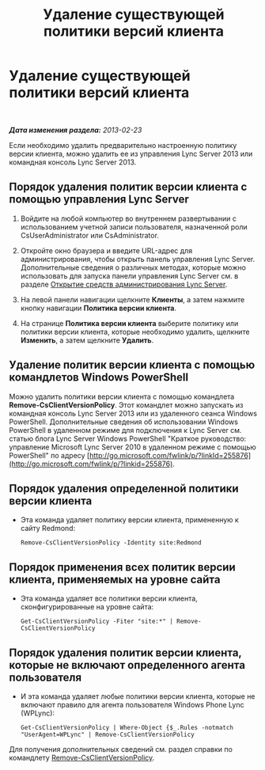 ﻿---
title: Удаление существующей политики версий клиента
TOCTitle: Удаление существующей политики версий клиента
ms:assetid: b88aaa25-97ff-4eb6-bd34-b97332cd6890
ms:mtpsurl: https://technet.microsoft.com/ru-ru/library/JJ923064(v=OCS.15)
ms:contentKeyID: 52058303
ms.date: 05/19/2016
mtps_version: v=OCS.15
ms.translationtype: HT
---

# Удаление существующей политики версий клиента

 

_**Дата изменения раздела:** 2013-02-23_

Если необходимо удалить предварительно настроенную политику версии клиента, можно удалить ее из управления Lync Server 2013 или командная консоль Lync Server 2013.

## Порядок удаления политик версии клиента с помощью управления Lync Server

1.  Войдите на любой компьютер во внутреннем развертывании с использованием учетной записи пользователя, назначенной роли CsUserAdministrator или CsAdministrator.

2.  Откройте окно браузера и введите URL-адрес для администрирования, чтобы открыть панель управления Lync Server. Дополнительные сведения о различных методах, которые можно использовать для запуска панели управления Lync Server см. в разделе [Открытие средств администрирования Lync Server](lync-server-2013-open-lync-server-administrative-tools.md).

3.  На левой панели навигации щелкните **Клиенты**, а затем нажмите кнопку навигации **Политика версии клиента**.

4.  На странице **Политика версии клиента** выберите политику или политики версии клиента, которые необходимо удалить, щелкните **Изменить**, а затем щелкните **Удалить**.

## Удаление политик версии клиента с помощью командлетов Windows PowerShell

Можно удалить политики версии клиента с помощью командлета **Remove-CsClientVersionPolicy**. Этот командлет можно запускать из командная консоль Lync Server 2013 или из удаленного сеанса Windows PowerShell. Дополнительные сведения об использовании Windows PowerShell в удаленном режиме для подключения к Lync Server см. статью блога Lync Server Windows PowerShell "Краткое руководство: управление Microsoft Lync Server 2010 в удаленном режиме с помощью PowerShell" по адресу [http://go.microsoft.com/fwlink/p/?linkId=255876](http://go.microsoft.com/fwlink/p/?linkid=255876).

## Порядок удаления определенной политики версии клиента

  - Эта команда удаляет политику версии клиента, примененную к сайту Redmond:
    
        Remove-CsClientVersionPolicy -Identity site:Redmond

## Порядок применения всех политик версии клиента, применяемых на уровне сайта

  - Эта команда удаляет все политики версии клиента, сконфигурированные на уровне сайта:
    
        Get-CsClientVersionPolicy -Fiter "site:*" | Remove-CsClientVersionPolicy

## Порядок удаления политик версии клиента, которые не включают определенного агента пользователя

  - И эта команда удаляет любые политики версии клиента, которые не включают правило для агента пользователя Windows Phone Lync (WPLync):
    
        Get-CsClientVersionPolicy | Where-Object {$_.Rules -notmatch "UserAgent=WPLync" | Remove-CsClientVersionPolicy

Для получения дополнительных сведений см. раздел справки по командлету [Remove-CsClientVersionPolicy](remove-csclientversionpolicy.md).

